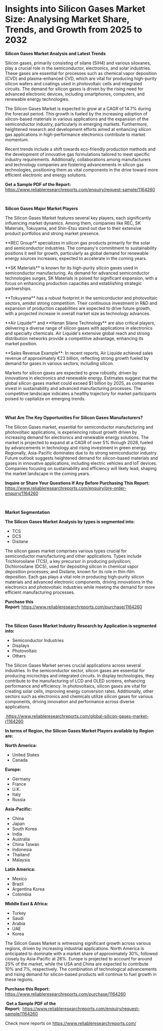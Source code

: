 <p><h1>Insights into Silicon Gases Market Size: Analysing Market Share, Trends, and Growth from 2025 to 2032</h1></p><p><strong>Silicon Gases Market Analysis and Latest Trends</strong></p>
<p><p>Silicon gases, primarily consisting of silane (SiH4) and various siloxanes, play a crucial role in the semiconductor, electronics, and solar industries. These gases are essential for processes such as chemical vapor deposition (CVD) and plasma-enhanced CVD, which are vital for producing high-purity silicon wafers and coatings used in photovoltaic cells and integrated circuits. The demand for silicon gases is driven by the rising need for advanced electronic devices, including smartphones, computers, and renewable energy technologies.</p><p>The Silicon Gases Market is expected to grow at a CAGR of 14.7% during the forecast period. This growth is fueled by the increasing adoption of silicon-based materials in various applications and the expansion of the semiconductor industry, particularly in emerging markets. Furthermore, heightened research and development efforts aimed at enhancing silicon gas applications in high-performance electronics contribute to market momentum. </p><p>Recent trends include a shift towards eco-friendly production methods and the development of innovative gas formulations tailored to meet specific industry requirements. Additionally, collaborations among manufacturers and technology companies are fostering advancements in silicon gas technologies, positioning them as vital components in the drive toward more efficient electronic and energy solutions.</p></p>
<p><strong>Get a Sample PDF of the Report:&nbsp;</strong> <a href="https://www.reliableresearchreports.com/enquiry/request-sample/1164260?utm_campaign=2211&utm_medium=2&utm_source=Github&utm_content=ia&utm_term=02022025&utm_id=silicon-gases">https://www.reliableresearchreports.com/enquiry/request-sample/1164260</a></p>
<p>&nbsp;</p>
<p><strong>Silicon Gases Major Market Players</strong></p>
<p><p>The Silicon Gases Market features several key players, each significantly influencing market dynamics. Among them, companies like REC, SK Materials, Tokuyama, and Shin-Etsu stand out due to their extensive product portfolios and strong market presence.</p><p>**REC Group** specializes in silicon gas products primarily for the solar and semiconductor industries. The company's commitment to sustainability positions it well for growth, particularly as global demand for renewable energy sources increases, expected to accelerate in the coming years.</p><p>**SK Materials** is known for its high-purity silicon gases used in semiconductor manufacturing. As demand for advanced semiconductor technologies surges, SK Materials is poised for significant expansion, with a focus on enhancing production capacities and establishing strategic partnerships.</p><p>**Tokuyama** has a robust footprint in the semiconductor and photovoltaic sectors, amidst strong competition. Their continuous investment in R&D and expansion of production capabilities are expected to drive future growth, with a projected increase in overall market size as technology advances.</p><p>**Air Liquide** and **Henan Silane Technology** are also critical players, delivering a diverse range of silicon gases with applications in electronics and specialty chemicals. Air Liquide's extensive global reach and strong distribution networks provide a competitive advantage, enhancing its market position.</p><p>**Sales Revenue Example**: In recent reports, Air Liquide achieved sales revenue of approximately €23 billion, reflecting strong growth fueled by demand for gases in various sectors, including silicon.</p><p>Markets for silicon gases are expected to grow robustly, driven by innovations in electronics and renewable energy. Estimates suggest that the global silicon gases market could exceed $1 billion by 2025, as companies invest in sustainability and advanced manufacturing processes. The competitive landscape indicates a healthy trajectory for market participants poised to capitalize on emerging trends.</p></p>
<p>&nbsp;</p>
<p><strong>What Are The Key Opportunities For Silicon Gases Manufacturers?</strong></p>
<p><p>The Silicon Gases market, essential for semiconductor manufacturing and photovoltaic applications, is experiencing robust growth driven by increasing demand for electronics and renewable energy solutions. The market is projected to expand at a CAGR of over 5% through 2028, fueled by advancements in technology and rising investment in green energy. Regionally, Asia-Pacific dominates due to its strong semiconductor industry. Future outlook suggests heightened demand for silicon-based materials and gases in innovative applications, including electric vehicles and IoT devices. Companies focusing on sustainability and efficiency will likely lead, shaping the market landscape in the coming years.</p></p>
<p><strong>Inquire or Share Your Questions If Any Before Purchasing This Report:</strong> <a href="https://www.reliableresearchreports.com/enquiry/pre-order-enquiry/1164260?utm_campaign=2211&utm_medium=2&utm_source=Github&utm_content=ia&utm_term=02022025&utm_id=silicon-gases">https://www.reliableresearchreports.com/enquiry/pre-order-enquiry/1164260</a></p>
<p>&nbsp;</p>
<p><strong>Market Segmentation</strong></p>
<p><strong>The Silicon Gases Market Analysis by types is segmented into:</strong></p>
<p><ul><li>TCS</li><li>DCS</li><li>Disilane</li></ul></p>
<p><p>The silicon gases market comprises various types crucial for semiconductor manufacturing and other applications. Types include Trichlorosilane (TCS), a key precursor in producing polysilicon; Dichlorosilane (DCS), used for depositing silicon in chemical vapor deposition processes; and Disilane, known for its role in thin-film deposition. Each gas plays a vital role in producing high-purity silicon materials and advanced electronic components, driving innovations in the electronics and photovoltaic industries while meeting the demand for more efficient manufacturing processes.</p></p>
<p><strong>Purchase this Report:&nbsp;</strong><a href="https://www.reliableresearchreports.com/purchase/1164260?utm_campaign=2211&utm_medium=2&utm_source=Github&utm_content=ia&utm_term=02022025&utm_id=silicon-gases">https://www.reliableresearchreports.com/purchase/1164260</a></p>
<p>&nbsp;</p>
<p><strong>The Silicon Gases Market Industry Research by Application is segmented into:</strong></p>
<p><ul><li>Semiconductor Industries</li><li>Displays</li><li>Photovoltaic</li><li>Others</li></ul></p>
<p><p>The Silicon Gases Market serves crucial applications across several industries. In the semiconductor sector, silicon gases are essential for producing microchips and integrated circuits. In display technologies, they contribute to the manufacturing of LCD and OLED screens, enhancing performance and efficiency. In photovoltaics, silicon gases are vital for creating solar cells, improving energy conversion rates. Additionally, other sectors such as electronics and chemicals utilize silicon gases for various components, driving innovation and performance across diverse applications.</p></p>
<p><a href="https://www.reliableresearchreports.com/global-silicon-gases-market-r1164260?utm_campaign=2211&utm_medium=2&utm_source=Github&utm_content=ia&utm_term=02022025&utm_id=silicon-gases">&nbsp;https://www.reliableresearchreports.com/global-silicon-gases-market-r1164260</a></p>
<p><strong>In terms of Region, the Silicon Gases Market Players available by Region are:</strong></p>
<p>
    <p> <strong> North America: </strong>
        <ul>
            <li>United States</li>
            <li>Canada</li>
        </ul>
        </p> 
    <p> <strong> Europe: </strong>
        <ul>
            <li>Germany</li>
            <li>France</li>
            <li>U.K.</li>
            <li>Italy</li>
            <li>Russia</li>
        </ul>
        </p> 
    <p> <strong> Asia-Pacific: </strong>
        <ul>
            <li>China</li>
            <li>Japan</li>
            <li>South Korea</li>
            <li>India</li>
            <li>Australia</li>
            <li>China Taiwan</li>
            <li>Indonesia</li>
            <li>Thailand</li>
            <li>Malaysia</li>
        </ul>
        </p> 
    <p> <strong> Latin America: </strong>
        <ul>
            <li>Mexico</li>
            <li>Brazil</li>
            <li>Argentina Korea</li>
            <li>Colombia</li>
        </ul>
        </p> 
    <p> <strong> Middle East & Africa: </strong>
        <ul>
            <li>Turkey</li>
            <li>Saudi</li>
            <li>Arabia</li>
            <li>UAE</li>
            <li>Korea</li>
        </ul>
    </p>
    </p>
<p><p>The Silicon Gases Market is witnessing significant growth across various regions, driven by increasing industrial applications. North America is anticipated to dominate with a market share of approximately 30%, followed closely by Asia-Pacific at 28%. Europe is projected to account for around 25% of the market, while the USA and China are expected to contribute 10% and 7%, respectively. The combination of technological advancements and rising demand for silicon-based products will continue to fuel growth in these regions.</p></p>
<p><strong>Purchase this Report: </strong><a href="https://www.reliableresearchreports.com/purchase/1164260?utm_campaign=2211&utm_medium=2&utm_source=Github&utm_content=ia&utm_term=02022025&utm_id=silicon-gases">https://www.reliableresearchreports.com/purchase/1164260</a></p>
<p>&nbsp;<strong>Get a Sample PDF of the Report:&nbsp;&nbsp;</strong><a href="https://www.reliableresearchreports.com/enquiry/request-sample/1164260?utm_campaign=2211&utm_medium=2&utm_source=Github&utm_content=ia&utm_term=02022025&utm_id=silicon-gases">https://www.reliableresearchreports.com/enquiry/request-sample/1164260</a></p>
<p><strong></strong></p>
<p>Check more reports on <a href="https://www.reliableresearchreports.com/?utm_campaign=2211&utm_medium=2&utm_source=Github&utm_content=ia&utm_term=02022025&utm_id=silicon-gases">https://www.reliableresearchreports.com/</a></p>